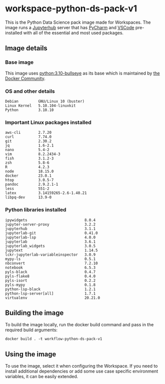 # workspace-python-ds-pack-v1
This is the Python Data Science pack image made for Workspaces. 
The image runs a [Jupyterhub](https://jupyter.org/hub) server that has [PyCharm](https://lp.jetbrains.com/projector/) and [VSCode](https://github.com/coder/code-server) pre-installed with all of the essential and most used packages.

## Image details
### Base image
This image uses [python:3.10-bullseye](https://hub.docker.com/layers/library/python/3.10-bullseye/images/sha256-a4fbd0cbe6e333ed05a2af41d0771aecc90ad804fe8a58023c52265ad2bfea36?context=explore) as its base which is maintained by [the Docker Community](https://github.com/docker-library/python).

### OS and other details
```
Debian         GNU/Linux 10 (buster)
Linux Kernel   5.10.104-linuxkit
Python         3.10.10
```

### Important Linux packages installed
```
aws-cli        2.7.20
curl           7.74.0
git            2.30.2
jq             1.6-2.1
nano           5.4-2
vim            8.2.2434-3
fish           3.1.2-3
zsh            5.8-6
R              4.2.3
node           18.15.0
docker         23.0.1
htop           3.0.5-7
pandoc         2.9.2.1-1
less           551-2
latex          3.14159265-2.6-1.40.21
libpq-dev      13.9-0
```

### Python libraries installed
```
ipywidgets                          8.0.4
jupyter-server-proxy                3.2.2
jupyterhub                          3.1.1
jupyterlab-git                      0.41.0
jupyterlab-lsp                      4.0.0
jupyterlab                          3.6.1
jupyterlab_widgets                  3.0.5
jupytext                            1.14.5
lckr-jupyterlab-variableinspector   3.0.9
mypy-ls                             0.5.1
nbconvert                           7.2.10
notebook                            6.5.3
pyls-black                          0.4.7
pyls-flake8                         0.4.0
pyls-isort                          0.2.2
pyls-mypy                           0.1.8
python-lsp-black                    1.2.1
python-lsp-server[all]              1.7.1
virtualenv                          20.21.0
```

## Building the image
To build the image locally, run the docker build command and pass in the required build arguments:
```
docker build . -t workflow-python-ds-pack-v1
```

## Using the image
To use the image, select it when configuring the Workspace.
If you need to install additional dependencies or add some use case specific environment variables, it can be easily extended.

